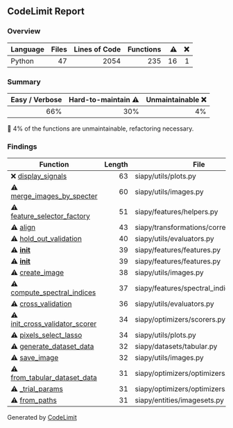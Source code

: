 ## CodeLimit Report

### Overview
| **Language** | **Files** | **Lines of Code** | **Functions** | **⚠** | **❌** |
| --- | ---: | ---: | ---: | ---: | ---: |
| Python | 47 | 2054 | 235 | 16 | 1 |

### Summary
| **Easy / Verbose** | **Hard-to-maintain ⚠** | **Unmaintainable ❌** |
| ---: | ---: | ---: |
| 66% | 30% | 4% |

🛑 4% of the functions are unmaintainable, refactoring necessary.

### Findings
| **Function** | **Length** | **File** |
| --- | ---: | --- |
| ❌ [display_signals](https://github.com/robvanderleek/siapy-lib/blob/HEAD/siapy/utils/plots.py#L232-L305) | 63 | siapy/utils/plots.py |
| ⚠ [merge_images_by_specter](https://github.com/robvanderleek/siapy-lib/blob/HEAD/siapy/utils/images.py#L102-L168) | 60 | siapy/utils/images.py |
| ⚠ [feature_selector_factory](https://github.com/robvanderleek/siapy-lib/blob/HEAD/siapy/features/helpers.py#L37-L88) | 51 | siapy/features/helpers.py |
| ⚠ [align](https://github.com/robvanderleek/siapy-lib/blob/HEAD/siapy/transformations/corregistrator.py#L49-L103) | 43 | siapy/transformations/corregistrator.py |
| ⚠ [hold_out_validation](https://github.com/robvanderleek/siapy-lib/blob/HEAD/siapy/utils/evaluators.py#L64-L104) | 40 | siapy/utils/evaluators.py |
| ⚠ [__init__](https://github.com/robvanderleek/siapy-lib/blob/HEAD/siapy/features/features.py#L22-L60) | 39 | siapy/features/features.py |
| ⚠ [__init__](https://github.com/robvanderleek/siapy-lib/blob/HEAD/siapy/features/features.py#L80-L118) | 39 | siapy/features/features.py |
| ⚠ [create_image](https://github.com/robvanderleek/siapy-lib/blob/HEAD/siapy/utils/images.py#L61-L99) | 38 | siapy/utils/images.py |
| ⚠ [compute_spectral_indices](https://github.com/robvanderleek/siapy-lib/blob/HEAD/siapy/features/spectral_indices.py#L53-L93) | 37 | siapy/features/spectral_indices.py |
| ⚠ [cross_validation](https://github.com/robvanderleek/siapy-lib/blob/HEAD/siapy/utils/evaluators.py#L26-L61) | 36 | siapy/utils/evaluators.py |
| ⚠ [init_cross_validator_scorer](https://github.com/robvanderleek/siapy-lib/blob/HEAD/siapy/optimizers/scorers.py#L32-L65) | 34 | siapy/optimizers/scorers.py |
| ⚠ [pixels_select_lasso](https://github.com/robvanderleek/siapy-lib/blob/HEAD/siapy/utils/plots.py#L73-L133) | 34 | siapy/utils/plots.py |
| ⚠ [generate_dataset_data](https://github.com/robvanderleek/siapy-lib/blob/HEAD/siapy/datasets/tabular.py#L80-L116) | 32 | siapy/datasets/tabular.py |
| ⚠ [save_image](https://github.com/robvanderleek/siapy-lib/blob/HEAD/siapy/utils/images.py#L26-L58) | 32 | siapy/utils/images.py |
| ⚠ [from_tabular_dataset_data](https://github.com/robvanderleek/siapy-lib/blob/HEAD/siapy/optimizers/optimizers.py#L42-L73) | 31 | siapy/optimizers/optimizers.py |
| ⚠ [_trial_params](https://github.com/robvanderleek/siapy-lib/blob/HEAD/siapy/optimizers/optimizers.py#L114-L145) | 31 | siapy/optimizers/optimizers.py |
| ⚠ [from_paths](https://github.com/robvanderleek/siapy-lib/blob/HEAD/siapy/entities/imagesets.py#L36-L67) | 31 | siapy/entities/imagesets.py |

Generated by [CodeLimit](https://getcodelimit.github.io)
